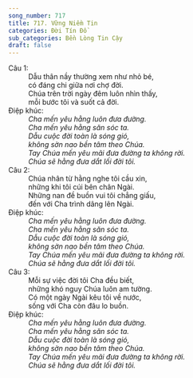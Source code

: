 ```yaml
---
song_number: 717
title: 717. Vững Niềm Tin
categories: Đời Tín Đồ
sub_categories: Bền Lòng Tin Cậy
draft: false
---
```

<dl><dt>Câu 1:</dt><dd data-verse="1">Dẫu thân nầy thường xem như nhỏ bé, <br/>có đáng chi giữa nơi chợ đời. <br/>Chúa trên trời ngày đêm luôn nhìn thấy, <br/>mỗi bước tôi và suốt cả đời. </dd><dt>Điệp khúc:</dt><dd data-chorus="1"><em>Cha mến yêu hằng luôn đưa đường. <br/>Cha mến yêu hằng săn sóc ta. <br/>Dẫu cuộc đời toàn là sóng gió, <br/>không sờn nao bền tâm theo Chúa. <br/>Tay Chúa mến yêu mãi đưa đường ta không rời. <br/>Chúa sẽ hằng đưa dắt lối đời tôi. </em></dd><dt>Câu 2:</dt><dd data-verse="2">Chúa nhân từ hằng nghe tôi cầu xin, <br/>những khi tôi cúi bên chân Ngài. <br/>Những nan đề buồn vui tôi chẳng giấu, <br/>đến với Cha trình dâng lên Ngài. </dd><dt>Điệp khúc:</dt><dd data-chorus="1"><em>Cha mến yêu hằng luôn đưa đường. <br/>Cha mến yêu hằng săn sóc ta. <br/>Dẫu cuộc đời toàn là sóng gió, <br/>không sờn nao bền tâm theo Chúa. <br/>Tay Chúa mến yêu mãi đưa đường ta không rời. <br/>Chúa sẽ hằng đưa dắt lối đời tôi. </em></dd><dt>Câu 3:</dt><dd data-verse="3">Mỗi sự việc đời tôi Cha đều biết, <br/>những khó nguy Chúa luôn am tường. <br/>Có một ngày Ngài kêu tôi về nước, <br/>sống với Cha còn đâu lo buồn. </dd><dt>Điệp khúc:</dt><dd data-chorus="1"><em>Cha mến yêu hằng luôn đưa đường. <br/>Cha mến yêu hằng săn sóc ta. <br/>Dẫu cuộc đời toàn là sóng gió, <br/>không sờn nao bền tâm theo Chúa. <br/>Tay Chúa mến yêu mãi đưa đường ta không rời. <br/>Chúa sẽ hằng đưa dắt lối đời tôi. </em></dd></dl>